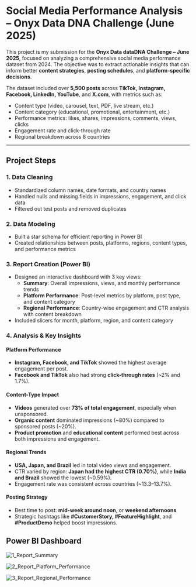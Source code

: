 # Social Media Performance Analysis – Onyx Data DNA Challenge (June 2025)

This project is my submission for the **Onyx Data dataDNA Challenge – June 2025**, focused on analyzing a comprehensive social media performance dataset from 2024. The objective was to extract actionable insights that can inform better **content strategies**, **posting schedules**, and **platform-specific decisions**.

The dataset included over **5,500 posts** across **TikTok, Instagram, Facebook, LinkedIn, YouTube**, and **X.com**, with metrics such as:
- Content type (video, carousel, text, PDF, live stream, etc.)
- Content category (educational, promotional, entertainment, etc.)
- Performance metrics: likes, shares, impressions, comments, views, clicks
- Engagement rate and click-through rate
- Regional breakdown across 8 countries

---

## Project Steps

### 1. Data Cleaning
- Standardized column names, date formats, and country names
- Handled nulls and missing fields in impressions, engagement, and click data
- Filtered out test posts and removed duplicates

### 2. Data Modeling
- Built a star schema for efficient reporting in Power BI
- Created relationships between posts, platforms, regions, content types, and performance metrics

### 3. Report Creation (Power BI)
- Designed an interactive dashboard with 3 key views:
  - **Summary**: Overall impressions, views, and monthly performance trends
  - **Platform Performance**: Post-level metrics by platform, post type, and content category
  - **Regional Performance**: Country-wise engagement and CTR analysis with content breakdown
- Included slicers for month, platform, region, and content category

### 4. Analysis & Key Insights

#### Platform Performance
- **Instagram, Facebook, and TikTok** showed the highest average engagement per post.  
- **Facebook and TikTok** also had strong **click-through rates** (~2% and 1.7%).  

#### Content-Type Impact
- **Videos** generated over **73% of total engagement**, especially when unsponsored.
- **Organic content** dominated impressions (~80%) compared to sponsored posts (~20%).
- **Product promotion** and **educational content** performed best across both impressions and engagement.

#### Regional Trends
- **USA, Japan, and Brazil** led in total video views and engagement.
- CTR varied by region: **Japan had the highest CTR (0.70%)**, while **India and Brazil** showed the lowest (~0.59%).
- Engagement rate was consistent across countries (~13.3–13.7%).

#### Posting Strategy
- Best time to post: **mid-week around noon**, or **weekend afternoons**
- Strategic hashtags like **#CustomerStory, #FeatureHighlight**, and **#ProductDemo** helped boost impressions.


## Power BI Dashboard 

![1_Report_Summary](https://github.com/user-attachments/assets/759f3fcd-c2fd-4cff-b45c-0845b56ea7da)


![2_Report_Platform_Performance](https://github.com/user-attachments/assets/e4c392d7-e191-4000-8e59-1e2e16bdc301)


![3_Report_Regional_Performance](https://github.com/user-attachments/assets/031754c8-f22f-43e9-9935-1f5ebd0e38f9)





